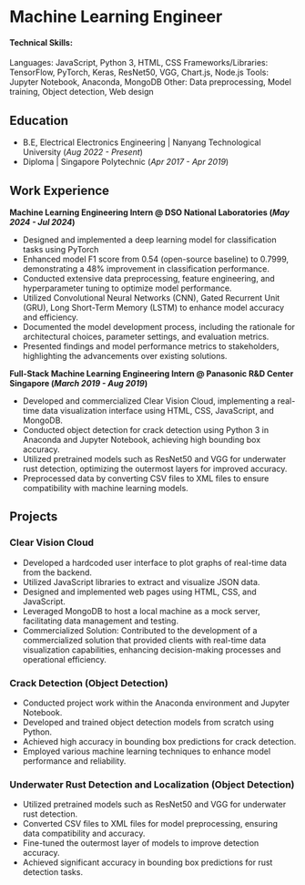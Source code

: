 # Machine Learning Engineer

#### Technical Skills:
Languages: JavaScript, Python 3, HTML, CSS
Frameworks/Libraries: TensorFlow, PyTorch, Keras, ResNet50, VGG, Chart.js, Node.js
Tools: Jupyter Notebook, Anaconda, MongoDB
Other: Data preprocessing, Model training, Object detection, Web design

## Education
- B.E, Electrical Electronics Engineering | Nanyang Technological University (_Aug 2022 - Present_)						       		
- Diploma	| Singapore Polytechnic (_Apr 2017 - Apr 2019_)	 			        		

## Work Experience
**Machine Learning Engineering Intern @ DSO National Laboratories (_May 2024 - Jul 2024_)**
- Designed and implemented a deep learning model for classification tasks using PyTorch
- Enhanced model F1 score from 0.54 (open-source baseline) to 0.7999, demonstrating a 48% improvement in classification performance.
- Conducted extensive data preprocessing, feature engineering, and hyperparameter tuning to optimize model performance.
- Utilized Convolutional Neural Networks (CNN), Gated Recurrent Unit (GRU), Long Short-Term Memory (LSTM) to enhance model accuracy and efficiency.
- Documented the model development process, including the rationale for architectural choices, parameter settings, and evaluation metrics.
- Presented findings and model performance metrics to stakeholders, highlighting the advancements over existing solutions.

**Full-Stack Machine Learning Engineering Intern @ Panasonic R&D Center Singapore (_March 2019 - Aug 2019_)**
- Developed and commercialized Clear Vision Cloud, implementing a real-time data visualization interface using HTML, CSS, JavaScript, and MongoDB.
- Conducted object detection for crack detection using Python 3 in Anaconda and Jupyter Notebook, achieving high bounding box accuracy.
- Utilized pretrained models such as ResNet50 and VGG for underwater rust detection, optimizing the outermost layers for improved accuracy.
- Preprocessed data by converting CSV files to XML files to ensure compatibility with machine learning models.

## Projects
### Clear Vision Cloud
- Developed a hardcoded user interface to plot graphs of real-time data from the backend.
- Utilized JavaScript libraries to extract and visualize JSON data.
- Designed and implemented web pages using HTML, CSS, and JavaScript.
- Leveraged MongoDB to host a local machine as a mock server, facilitating data management and testing.
- Commercialized Solution: Contributed to the development of a commercialized solution that provided clients with real-time data visualization capabilities, enhancing decision-making processes and operational efficiency.

### Crack Detection (Object Detection)
- Conducted project work within the Anaconda environment and Jupyter Notebook.
- Developed and trained object detection models from scratch using Python.
- Achieved high accuracy in bounding box predictions for crack detection.
- Employed various machine learning techniques to enhance model performance and reliability.

### Underwater Rust Detection and Localization (Object Detection)
- Utilized pretrained models such as ResNet50 and VGG for underwater rust detection.
- Converted CSV files to XML files for model preprocessing, ensuring data compatibility and accuracy.
- Fine-tuned the outermost layer of models to improve detection accuracy.
- Achieved significant accuracy in bounding box predictions for rust detection tasks.



